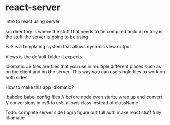 # react-server
intro to react using server

src directory is where the stuff that needs to be compiled
build directory is the stuff the server is going to be using

EJS is a templating system that allows dynamic view output

Views is the default folder it expects

Idiomatic JS files are files that you use in multiple different places such as
on the client and on the server.
This way you can use single files to work on both sides

How to make this app Idiomatic?


.babelrc
babel config files
// before node even starts, wrap up and convert
// conversions in es6 to es5, allows class instead of className

Todo:
complete server side Login
figure out full auth
make react stuff fully Idiomatic
